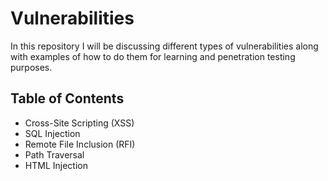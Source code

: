 # Vulnerabilities
In this repository I will be discussing different types of vulnerabilities along with examples of how to do them for learning and penetration testing purposes. 

## Table of Contents
- Cross-Site Scripting (XSS)
- SQL Injection
- Remote File Inclusion (RFI)
- Path Traversal
- HTML Injection
